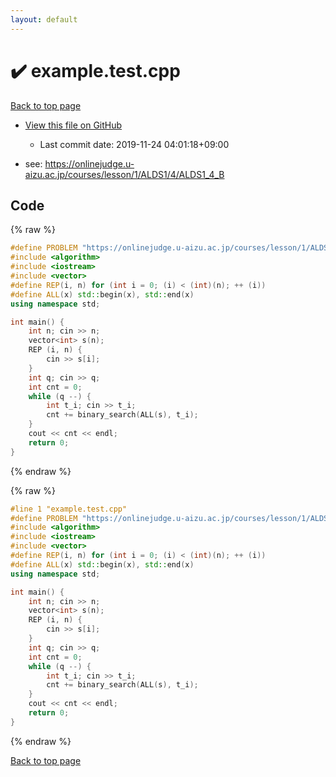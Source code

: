 ```yaml
---
layout: default
---
```


<!-- mathjax config similar to math.stackexchange -->
<script type="text/javascript" async
  src="https://cdnjs.cloudflare.com/ajax/libs/mathjax/2.7.5/MathJax.js?config=TeX-MML-AM_CHTML">
</script>
<script type="text/x-mathjax-config">
  MathJax.Hub.Config({
    TeX: { equationNumbers: { autoNumber: "AMS" }},
    tex2jax: {
      inlineMath: [ ['$','$'] ],
      processEscapes: true
    },
    "HTML-CSS": { matchFontHeight: false },
    displayAlign: "left",
    displayIndent: "2em"
  });
</script>

<script type="text/javascript" src="https://cdnjs.cloudflare.com/ajax/libs/jquery/3.4.1/jquery.min.js"></script>
<script src="https://cdn.jsdelivr.net/npm/jquery-balloon-js@1.1.2/jquery.balloon.min.js" integrity="sha256-ZEYs9VrgAeNuPvs15E39OsyOJaIkXEEt10fzxJ20+2I=" crossorigin="anonymous"></script>
<script type="text/javascript" src="../assets/js/copy-button.js"></script>
<link rel="stylesheet" href="../assets/css/copy-button.css" />


# :heavy_check_mark: example.test.cpp

<a href="../index.html">Back to top page</a>

* <a href="{{ site.github.repository_url }}/blob/master/example.test.cpp">View this file on GitHub</a>
    - Last commit date: 2019-11-24 04:01:18+09:00


* see: <a href="https://onlinejudge.u-aizu.ac.jp/courses/lesson/1/ALDS1/4/ALDS1_4_B">https://onlinejudge.u-aizu.ac.jp/courses/lesson/1/ALDS1/4/ALDS1_4_B</a>


## Code

<a id="unbundled"></a>
{% raw %}
```cpp
#define PROBLEM "https://onlinejudge.u-aizu.ac.jp/courses/lesson/1/ALDS1/4/ALDS1_4_B"
#include <algorithm>
#include <iostream>
#include <vector>
#define REP(i, n) for (int i = 0; (i) < (int)(n); ++ (i))
#define ALL(x) std::begin(x), std::end(x)
using namespace std;

int main() {
    int n; cin >> n;
    vector<int> s(n);
    REP (i, n) {
        cin >> s[i];
    }
    int q; cin >> q;
    int cnt = 0;
    while (q --) {
        int t_i; cin >> t_i;
        cnt += binary_search(ALL(s), t_i);
    }
    cout << cnt << endl;
    return 0;
}

```
{% endraw %}

<a id="bundled"></a>
{% raw %}
```cpp
#line 1 "example.test.cpp"
#define PROBLEM "https://onlinejudge.u-aizu.ac.jp/courses/lesson/1/ALDS1/4/ALDS1_4_B"
#include <algorithm>
#include <iostream>
#include <vector>
#define REP(i, n) for (int i = 0; (i) < (int)(n); ++ (i))
#define ALL(x) std::begin(x), std::end(x)
using namespace std;

int main() {
    int n; cin >> n;
    vector<int> s(n);
    REP (i, n) {
        cin >> s[i];
    }
    int q; cin >> q;
    int cnt = 0;
    while (q --) {
        int t_i; cin >> t_i;
        cnt += binary_search(ALL(s), t_i);
    }
    cout << cnt << endl;
    return 0;
}

```
{% endraw %}

<a href="../index.html">Back to top page</a>

